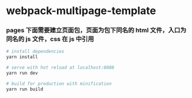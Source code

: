 # webpack-multipage-template

>

### pages 下面需要建立页面包，页面为包下同名的 html 文件，入口为同名的 js 文件，css 在 js 中引用

```bash
# install dependencies
yarn install

# serve with hot reload at localhost:8088
yarn run dev

# build for production with minification
yarn run build
```
